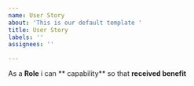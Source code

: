 ```yaml
---
name: User Story
about: 'This is our default template '
title: User Story
labels: ''
assignees: ''

---
```


As a **Role** 
i can ** capability**
so that **received benefit**
